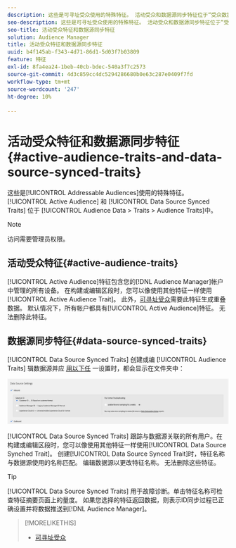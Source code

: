 ```yaml
---
description: 这些是可寻址受众使用的特殊特征。 活动受众和数据源同步特征位于“受众数据”>“特征”>“受众特征”中。
seo-description: 这些是可寻址受众使用的特殊特征。 活动受众和数据源同步特征位于“受众数据”>“特征”>“受众特征”中。
seo-title: 活动受众特征和数据源同步特征
solution: Audience Manager
title: 活动受众特征和数据源同步特征
uuid: b4f145ab-f343-4d71-86d1-5d03f7b03809
feature: 特征
exl-id: 8fa4ea24-1beb-40cb-bdec-540a3f7c2573
source-git-commit: 4d3c859cc4dc5294286680b0e63c287e0409f7fd
workflow-type: tm+mt
source-wordcount: '247'
ht-degree: 10%

---
```


# 活动受众特征和数据源同步特征 {#active-audience-traits-and-data-source-synced-traits}

这些是[!UICONTROL Addressable Audiences]使用的特殊特征。 [!UICONTROL Active Audience] 和 [!UICONTROL Data Source Synced Traits] 位于 [!UICONTROL Audience Data > Traits > Audience Traits]中。

>[!NOTE]
>
>访问需要管理员权限。

## 活动受众特征{#active-audience-traits}

[!UICONTROL Active Audience]特征包含您的[!DNL Audience Manager]帐户中管理的所有设备。 在构建或编辑区段时，您可以像使用其他特征一样使用[!UICONTROL Active Audience Trait]。 此外，[可寻址受众](../../features/addressable-audiences.md)需要此特征生成重叠数据。 默认情况下，所有帐户都具有[!UICONTROL Active Audience]特征。 无法删除此特征。

## 数据源同步特征{#data-source-synced-traits}

[!UICONTROL Data Source Synced Traits] 创建或编 [!UICONTROL Audience Traits] 辑数据源并应 [用以下任](../../features/manage-datasources.md#create-data-source) 一设置时，都会显示在文件夹中：

![](assets/datasource_synced.png)

[!UICONTROL Data Source Synced Traits] 跟踪与数据源关联的所有用户。在构建或编辑区段时，您可以像使用其他特征一样使用[!UICONTROL Data Source Synched Trait]。 创建[!UICONTROL Data Source Synced Trait]时，特征名称与数据源使用的名称匹配。 编辑数据源以更改特征名称。 无法删除这些特征。

>[!TIP]
>
>[!UICONTROL Data Source Synced Traits] 用于故障诊断。单击特征名称可检查特征摘要页面上的量度。 如果您选择的特征返回数据，则表示ID同步过程已正确设置并将数据推送到[!DNL Audience Manager]。

>[!MORELIKETHIS]
>
>* [可寻址受众](../../features/addressable-audiences.md)

